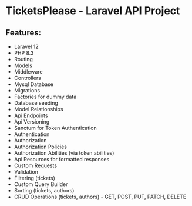 # TicketsPlease - Laravel API Project

## Features:

- Laravel 12
- PHP 8.3
- Routing
- Models
- Middleware
- Controllers
- Mysql Database
- Migrations
- Factories for dummy data
- Database seeding
- Model Relationships
- Api Endpoints
- Api Versioning
- Sanctum for Token Authentication
- Authentication
- Authorization
- Authorization Policies
- Authorization Abilities (via token abilities)
- Api Resources for formatted responses
- Custom Requests
- Validation
- Filtering (tickets)
- Custom Query Builder
- Sorting (tickets, authors)
- CRUD Operations (tickets, authors) - GET, POST, PUT, PATCH, DELETE
